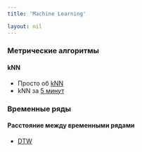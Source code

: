 ```yaml
---
title: 'Machine Learning'

layout: nil
---
```


### Метрические алгоритмы

#### kNN

* Просто об [kNN](https://www.youtube.com/watch?v=4ObVzTuFivY)
* kNN за [5 минут](https://www.youtube.com/watch?v=MDniRwXizWo)

### Временные ряды

#### Расстояние между временными рядами

* [DTW](https://www.youtube.com/watch?v=tfOevFKQIjQ&t=327s)
